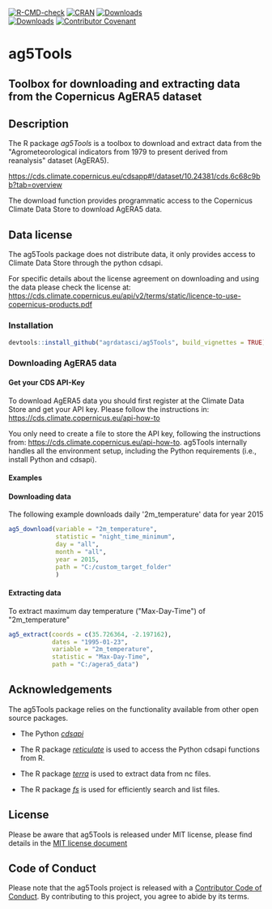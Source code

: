 <!-- badges: start -->
[![R-CMD-check](https://github.com/AgrDataSci/ag5Tools/workflows/R-CMD-check/badge.svg)](https://github.com/AgrDataSci/ag5Tools/actions)
[![CRAN](https://www.r-pkg.org/badges/version/ag5Tools)](https://cran.r-project.org/package=ag5Tools)
[![Downloads](https://cranlogs.r-pkg.org/badges/grand-total/ag5Tools)](https://cran.r-project.org/package=ag5Tools)  
[![Downloads](https://cranlogs.r-pkg.org/badges/ag5Tools)](https://cran.r-project.org/package=ag5Tools)
[![Contributor Covenant](https://img.shields.io/badge/Contributor%20Covenant-2.1-4baaaa.svg)](https://agrdatasci.github.io/ag5Tools/CODE_OF_CONDUCT.html)
 <!-- badges: end -->

# ag5Tools

## Toolbox for downloading and extracting data from the Copernicus AgERA5 dataset

## Description

The R package *ag5Tools* is a toolbox to download and extract data from the "Agrometeorological indicators from 1979 to present derived from reanalysis" dataset (AgERA5).

<https://cds.climate.copernicus.eu/cdsapp#!/dataset/10.24381/cds.6c68c9bb?tab=overview>

The download function provides programmatic access to the Copernicus Climate Data Store to download AgERA5 data.

## Data license

The ag5Tools package does not distribute data, it only provides access to Climate Data Store through the python cdsapi.

For specific details about the license agreement on downloading and using the data please check the license at: <https://cds.climate.copernicus.eu/api/v2/terms/static/licence-to-use-copernicus-products.pdf>

### Installation

``` r
devtools::install_github("agrdatasci/ag5Tools", build_vignettes = TRUE)
```

### Downloading AgERA5 data

#### Get your CDS API-Key

To download AgERA5 data you should first register at the Climate Data Store and get your API key. Please follow the instructions in: <https://cds.climate.copernicus.eu/api-how-to>

You only need to create a file to store the API key, following the instructions from: <https://cds.climate.copernicus.eu/api-how-to>. ag5Tools internally handles all the environment setup, including the Python requirements (i.e., install Python and cdsapi).

#### Examples

#### Downloading data

The following example downloads daily '2m_temperature' data for year 2015

``` r
ag5_download(variable = "2m_temperature",
             statistic = "night_time_minimum",
             day = "all",
             month = "all",
             year = 2015,
             path = "C:/custom_target_folder"
             )
```

#### Extracting data

To extract maximum day temperature ("Max-Day-Time") of "2m_temperature"

``` r
ag5_extract(coords = c(35.726364, -2.197162), 
            dates = "1995-01-23", 
            variable = "2m_temperature",
            statistic = "Max-Day-Time", 
            path = "C:/agera5_data")
```

## Acknowledgements

The ag5Tools package relies on the functionality available from other open source packages.

-   The Python [*cdsapi*](https://pypi.org/project/cdsapi/)

-   The R package [*reticulate*](https://cran.r-project.org/package=reticulate) is used to access the Python cdsapi functions from R.

-   The R package [*terra*](https://cran.r-project.org/package=terra) is used to extract data from nc files.

-   The R package [*fs*](https://cran.r-project.org/package=fs) is used for efficiently search and list files.

## License

Please be aware that ag5Tools is released under MIT license, please find details in the [MIT license document](https://agrdatasci.github.io/ag5Tools/LICENSE.html)

## Code of Conduct

Please note that the ag5Tools project is released with a [Contributor Code of Conduct](https://agrdatasci.github.io/ag5Tools/CODE_OF_CONDUCT.html). By contributing to this project, you agree to abide by its terms.

